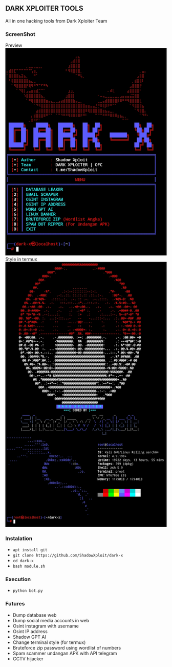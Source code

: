 ## DARK XPLOITER TOOLS
All in one hacking tools from Dark Xploiter Team

### ScreenShot
Preview
<img src="https://raw.githubusercontent.com/ShadowXploit/dark-x/main/Screenshot 1.jpg">
Style in termux
<img src="https://raw.githubusercontent.com/ShadowXploit/dark-x/main/Screenshot.jpg">


### Instalation
* `apt install git`
* `git clone https://github.com/ShadowXploit/dark-x`
* `cd dark-x`
* `bash module.sh`


### Execution
* `python bot.py`


### Futures
- Dump database web
- Dump social media accounts in web
- Osint instagram with username
- Osint IP address
- Shadow GPT AI
- Change terminal style (for termux)
- Bruteforce zip password using wordlist of numbers
- Spam scammer undangan APK with API telegram
- CCTV hijacker

